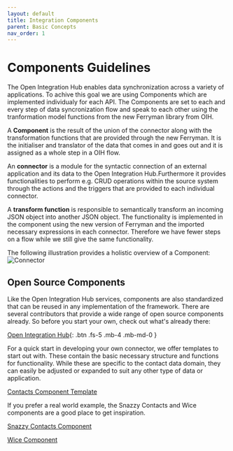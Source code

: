 ```yaml
---
layout: default
title: Integration Components
parent: Basic Concepts
nav_order: 1
---
```


# Components Guidelines

The Open Integration Hub enables data synchronization across a variety of applications. To achive this goal we are using Components which are implemented individualy for each API. The Components
are set to each and every step of data syncronization flow and speak to each other using the tranformation model functions from the new Ferryman library from OIH.

A **Component** is the result of the union of the connector along with the transformation functions that are provided through the new Ferryman. It is the initialiser and translator of the data
that comes in and goes out and it is assigned as a whole step in a OIH flow.

An **connector** is a module for the syntactic connection of an external application and its data to the Open Integration Hub.Furthermore it provides functionalities to perform e.g. CRUD
operations within the source system through the actions and the triggers that are provided to each individual connector.

A **transform function** is responsible to semantically transform an incoming JSON object into another JSON object. The functionality is implemented in the component using the
new version of Ferryman and the imported necessary expressions in each connector. Therefore we have fewer steps on a flow while we still give the same functionality.

The following illustration provides a holistic overview of a Component:
![Connector](https://raw.githubusercontent.com/openintegrationhub/openintegrationhub.github.io/master/assets/images/ConnectorsV3.png)

## Open Source Components

Like the Open Integration Hub services, components are also standardized that can be reused in any implementation of the framework. There are several contributors that provide a wide range of open source components already. So before you start your own, check out what's already there:

[Open Integration Hub](https://github.com/openintegrationhub){: .btn .fs-5 .mb-4 .mb-md-0 }

For a quick start in developing your own connector, we offer templates to start out with. These contain the basic necessary structure and functions for functionality. While these are specific to the contact data domain, they can easily be adjusted or expanded to suit any other type of data or application.

[Contacts Component Template](https://github.com/openintegrationhub/contacts-adapter-template)

<!-- [Contacts Transformer Template](https://github.com/openintegrationhub/contacts-transformer-template) -->


If you prefer a real world example, the Snazzy Contacts and Wice components are a good place to get inspiration.

[Snazzy Contacts Component](https://github.com/openintegrationhub/snazzycontacts-adapter)

<!-- [Snazzy Contacts Transformer](https://github.com/openintegrationhubsnazzycontacts-transformer) -->

[Wice Component](https://github.com/openintegrationhub/wicecrm-adapter)

<!-- [Wice Transformer](https://github.com/openintegrationhub/wicecrm-transformer) -->
